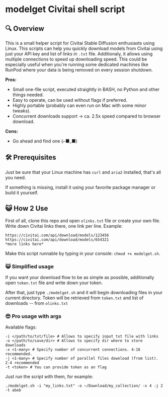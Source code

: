 # modelget Civitai shell script

## 🔍 Overview

This is a small helper script for Civitai Stable Diffusion enthusiasts using Linux.
This scripts can help you quickly download models from Civitai using just your API key and list of links in `.txt` file. Additionaly, it allows using multiple connections to speed up downloading speed. This could be especially useful when you're running some dedicated machines like RunPod where your data is being removed on every session shutdown.

**Pros:**

+ Small one-file script, executed straightly in BASH, no Python and other things needed.
+ Easy to operate, can be used without flags if preferred.
+ Highly portable (probably can even run on Mac with some minor tweaks).
+ Concurrent downloads support -> ca. 2.5x speed compared to browser download.

**Cons:**

- Go ahead and find one (⌐■_■)

## 🛠️ Prerequisites

Just be sure that your Linux machine has `curl` and `aria2` installed, that's all you need.

If something is missing, install it using your favorite package manager or build it yourself.

## 😺 How 2 Use

First of all, clone this repo and open `olinks.txt` file or create your own file.
Write down Civitai links there, one link per line. Example:

```
https://civitai.com/api/download/models/123456
https://civitai.com/api/download/models/654321
*more links here*
```

Make this script runnable by typing in your console:
`chmod +x modelget.sh`.

### 😺 Simplified usage

If you want your download flow to be as simple as possible, additionally open `token.txt` file and write down your token.

After that, just type `./modelget.sh` and it will begin downloading files in your current directory. Token will be retrieved from `token.txt` and list of downloads -- from `olinks.txt`


### 😎 Pro usage with args

Available flags:

```
-i </path/to/txt/file> # Allows to specify input txt file with links
-o </path/to/save/dir> # Allows to specify dir where to store downloads
-x <1-many> # Specify number of concurrent connections. 4-16 recommended.
-j <1-many> # Specify number of parallel files download (from list). 2-4 recommended
-t <token> # You can provide token as an flag
```

Just run the script with them, for example:

`./modelget.sh -i "my_links.txt" -o ~/Download/my_collection/ -x 4 -j 2 -t abeb`
